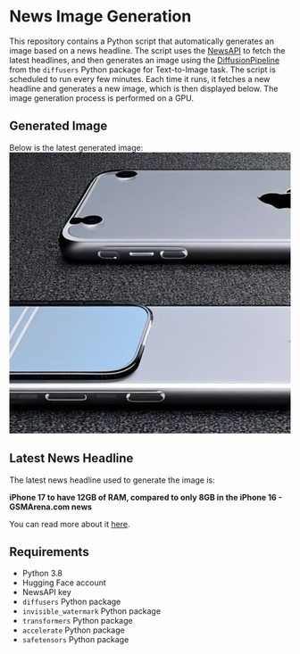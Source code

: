 # News Image Generation
This repository contains a Python script that automatically generates an image based on a news headline. The script uses the [NewsAPI](https://newsapi.org/) to fetch the latest headlines, and then generates an image using the [DiffusionPipeline](https://github.com/huggingface/diffusers) from the `diffusers` Python package for Text-to-Image task.
The script is scheduled to run every few minutes. Each time it runs, it fetches a new headline and generates a new image, which is then displayed below. The image generation process is performed on a GPU.

## Generated Image
Below is the latest generated image:
![Generated Image](image.png)

## Latest News Headline
The latest news headline used to generate the image is:

**iPhone 17 to have 12GB of RAM, compared to only 8GB in the iPhone 16 - GSMArena.com news**

You can read more about it [here](https://news.google.com/rss/articles/CBMiqwFBVV95cUxPR1o0VDNqN0FoeXc5NzZYYnJva1JEbE1FZFNsY0RyWUE1X2t2Y2J0UDhWcTM1blh0d1FxU3ZxX0w4LTBpd2RhcllldWg5a3I0WlIza2tvLXpMaG5jOERtV0VzRHBSNWJ0enZRRG45ZndNcnZRb0FfbG5ubUtMaWVoWlUyS3o0OFAwcnBKemVZOUJJLWVqMU1NM3lIa2FWck1TV2xyaU1aTk1uREHSAacBQVVfeXFMTWlXLVNGbTd3MXFwUjdPTEEtZ1VOM2Y5VXZZYkxUMmpWbEJUeEJQYTJJSEdSNFdNXzBvWG9rSmVJUGVaeVBuaF94aGJQSVFRMlEyZFdYeTZqMEROVDRCcjFtZDMwemhoUGlTc1NXOF94bGJOSE55N2taaHEzcjlQcWdXUnZPQkMtR1hETzZRNkFLalRjUzZJdV95Si1VT19LTkxKSmZ6Ukk?oc=5).

## Requirements
- Python 3.8
- Hugging Face account
- NewsAPI key
- `diffusers` Python package
- `invisible_watermark` Python package
- `transformers` Python package
- `accelerate` Python package
- `safetensors` Python package
